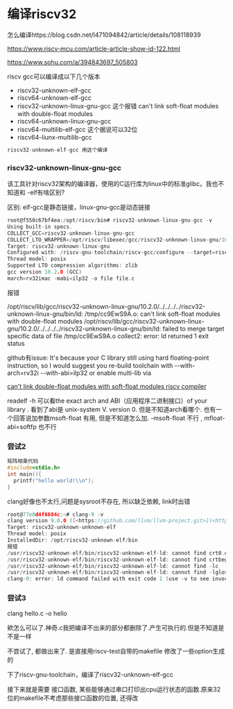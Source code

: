 # 编译riscv32

怎么编译https://blog.csdn.net/l471094842/article/details/108118939

https://www.riscv-mcu.com/article-article-show-id-122.html

https://www.sohu.com/a/394843697_505803

riscv gcc可以编译成以下几个版本

- riscv32-unknown-elf-gcc
- riscv64-unknown-elf-gcc
- riscv32-unknown-linux-gnu-gcc 这个报错 can't link soft-float modules with double-float modules
- riscv64-unknown-linux-gnu-gcc
- riscv64-multilib-elf-gcc 这个据说可以32位
- riscv64-liunx-multilib-gcc

```c
riscv32-unknown-elf-gcc 用这个编译
```

### riscv32-unknown-linux-gnu-gcc

该工具针对riscv32架构的编译器，使用的C运行库为linux中的标准glibc。我也不知道和 -elf有啥区别?

区别: elf-gcc是静态链接，linux-gnu-gcc是动态链接

```c
root@f550c67bf4ea:/opt/riscv/bin# riscv32-unknown-linux-gnu-gcc -v
Using built-in specs.
COLLECT_GCC=riscv32-unknown-linux-gnu-gcc
COLLECT_LTO_WRAPPER=/opt/riscv/libexec/gcc/riscv32-unknown-linux-gnu/10.2.0/lto-wrapper
Target: riscv32-unknown-linux-gnu
Configured with: /riscv-gnu-toolchain/riscv-gcc/configure --target=riscv32-unknown-linux-gnu --prefix=/opt/riscv --with-sysroot=/opt/riscv/sysroot --with-system-zlib --enable-shared --enable-tls --enable-languages=c,c++,fortran --disable-libmudflap --disable-libssp --disable-libquadmath --disable-libsanitizer --disable-nls --disable-bootstrap --src=.././riscv-gcc --disable-multilib --with-abi=ilp32d --with-arch=rv32gc --with-tune=rocket 'CFLAGS_FOR_TARGET=-O2   -mcmodel=medlow' 'CXXFLAGS_FOR_TARGET=-O2   -mcmodel=medlow'
Thread model: posix
Supported LTO compression algorithms: zlib
gcc version 10.2.0 (GCC)
march=rv32imac -mabi=ilp32 -o file file.c
```

报错

/opt/riscv/lib/gcc/riscv32-unknown-linux-gnu/10.2.0/../../../../riscv32-unknown-linux-gnu/bin/ld: /tmp/cc9EwS9A.o: can't link soft-float modules with double-float modules /opt/riscv/lib/gcc/riscv32-unknown-linux-gnu/10.2.0/../../../../riscv32-unknown-linux-gnu/bin/ld: failed to merge target specific data of file /tmp/cc9EwS9A.o collect2: error: ld returned 1 exit status

github有issue: It's because your C library still using hard floating-point instruction, so I would suggest you re-build toolchain with --with-arch=rv32i --with-abi=ilp32 or enable multi-lib via

[can't link double-float modules with soft-float modules riscv compiler](https://stackoverflow.com/questions/65036779/cant-link-double-float-modules-with-soft-float-modules-riscv-compiler)

readelf -h 可以看the exact arch and ABI（应用程序二进制接口）of your library . 看到了abi是 unix-system V. version 0. 但是不知道arch看哪个.  也有一个回答说加参数msoft-float 有用, 但是不知道怎么加. -msoft-float 不行 ,  mfloat-abi=softfp 也不行

### 尝试2

```c
矩阵相乘代码
#include<stdio.h>
int main(){
  printf("hello world!\\n");
}
```

clang好像也不太行,问题是sysroot不存在,  所以缺乏依赖, link时出错

```c
root@77e8d4f6684c:~# clang-9 -v
clang version 9.0.0 ([<https://github.com/llvm/llvm-project.git>](<https://github.com/llvm/llvm-project.git>) 0399d5a9682b3cef71c653373e38890c63c4c365)
Target: riscv32-unknown-unknown-elf
Thread model: posix
InstalledDir: /opt/riscv32-unknown-elf/bin
报错 
/usr/riscv32-unknown-elf/bin/riscv32-unknown-elf-ld: cannot find crt0.o: No such file or directory
/usr/riscv32-unknown-elf/bin/riscv32-unknown-elf-ld: cannot find crtbegin.o: No such file or directory
/usr/riscv32-unknown-elf/bin/riscv32-unknown-elf-ld: cannot find -lc
/usr/riscv32-unknown-elf/bin/riscv32-unknown-elf-ld: cannot find -lgloss
clang-9: error: ld command failed with exit code 1 (use -v to see invocation)
```

### 尝试3

clang hello.c -o hello

欸怎么可以了.神奇.c我把编译不出来的部分都删除了.产生可执行的.但是不知道是不是一样

不尝试了, 都做出来了. 是直接用riscv-test自带的makefile 修改了一些option生成的

下了riscv-gnu-toolchain，编译了riscv32-unknown-elf-gcc

接下来就是需要 接口函数,  某些能够通过串口打印出cpu运行状态的函数.原来32位的makefile不考虑那些接口函数的位置, 还得改